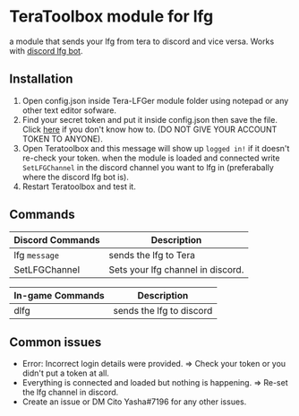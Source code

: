 
# TeraToolbox module for lfg 
a module that sends your lfg from tera to discord and vice versa. Works with [discord lfg bot](https://github.com/Citoyasha/Tera-discord-lfg-bot).

## Installation

 1. Open config.json inside Tera-LFGer module folder using notepad or any other text editor sofware.
 2. Find your secret token and put it inside config.json then save the file. Click [here](https://www.youtube.com/watch?v=tI1lzqzLQCs) if you don't know how to. (DO NOT GIVE YOUR ACCOUNT TOKEN TO ANYONE).
 3. Open Teratoolbox and this message will show up `logged in!` if it doesn't re-check your token. when the module is loaded and connected write `SetLFGChannel` in the discord channel you want to lfg in (preferabally where the discord lfg bot is).
 4. Restart Teratoolbox and test it.
 
 ## Commands

|     Discord  Commands       |Description                    
|----------------|-------------------------------|
|lfg `message`|sends the lfg to Tera                    
|SetLFGChannel          |Sets your lfg channel in discord.

|     In-game Commands       |Description                    
|----------------|-------------------------------|
|dlfg |sends the lfg to discord

## Common issues
 - Error: Incorrect login details were provided.
  => Check your token or you didn't put a token at all.
 - Everything is connected and loaded but nothing is happening.
 => Re-set the lfg channel in discord.
 - Create an issue or DM Cito Yasha#7196 for any other issues.



